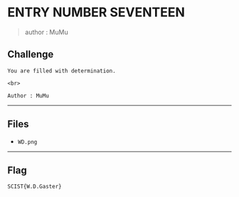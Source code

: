 # ENTRY NUMBER SEVENTEEN
> author : MuMu

## Challenge
```
You are filled with determination.  

<br>

Author : MuMu
```

---
## Files
- `WD.png`

---
## Flag
```
SCIST{W.D.Gaster}
```